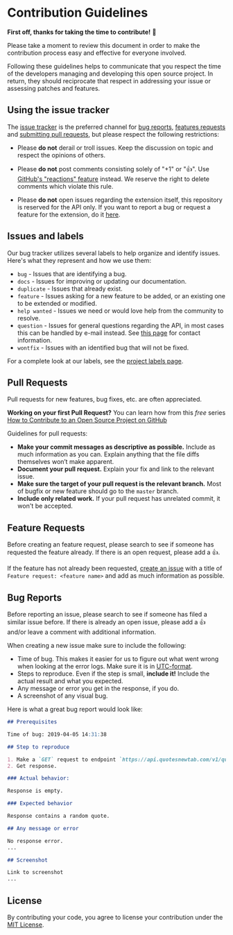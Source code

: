 # Contribution Guidelines

**First off, thanks for taking the time to contribute!** 🤗

Please take a moment to review this document in order to make the contribution
process easy and effective for everyone involved.

Following these guidelines helps to communicate that you respect the time of
the developers managing and developing this open source project. In return,
they should reciprocate that respect in addressing your issue or assessing
patches and features.

## Using the issue tracker

The [issue tracker](https://github.com/quotesnewtab/api/issues) is
the preferred channel for [bug reports](#bug-reports), [features requests](#feature-requests)
and [submitting pull requests](#pull-requests), but please respect the following
restrictions:

* Please **do not** derail or troll issues. Keep the discussion on topic and
respect the opinions of others.

* Please **do not** post comments consisting solely of "+1" or "👍".
Use [GitHub's "reactions" feature](https://blog.github.com/2016-03-10-add-reactions-to-pull-requests-issues-and-comments/)
instead. We reserve the right to delete comments which violate this rule.

* Please **do not** open issues regarding the extension itself, this repository is reserved for the API only. If you want to report a bug or request a feature for the extension, do it [here](https://github.com/quotesnewtab/api/issues).

## Issues and labels

Our bug tracker utilizes several labels to help organize and identify issues. Here's what they represent and how we use them:

* `bug` - Issues that are identifying a bug.
* `docs` - Issues for improving or updating our documentation.
* `duplicate` - Issues that already exist.
* `feature` - Issues asking for a new feature to be added, or an existing one to be extended or modified.
* `help wanted` - Issues we need or would love help from the community to resolve.
* `question` - Issues for general questions regarding the API, in most cases this can be handled by e-mail instead. See [this page](https://quotesnewtab.com/about) for contact information.
* `wontfix` - Issues with an identified bug that will not be fixed.

For a complete look at our labels, see the [project labels page](https://github.com/quotesnewtab/api/labels).

## Pull Requests

Pull requests for new features, bug fixes, etc. are often appreciated.

**Working on your first Pull Request?** You can learn how from this *free* series
[How to Contribute to an Open Source Project on GitHub](https://egghead.io/series/how-to-contribute-to-an-open-source-project-on-github)

Guidelines for pull requests:

* **Make your commit messages as descriptive as possible.** Include as much information as you can. Explain anything that the file diffs themselves won’t make apparent.
* **Document your pull request.** Explain your fix and link to the relevant issue.
* **Make sure the target of your pull request is the relevant branch.** Most of bugfix or new feature should go to the `master` branch.
* **Include only related work.** If your pull request has unrelated commit, it won't be accepted.

## Feature Requests

Before creating an feature request, please search to see if someone has requested the feature already. If there is an open request, please add a 👍.

If the feature has not already been requested, [create an issue](https://github.com/quotesnewtab/api/issues/new?title=Feature%20request:) with a title of `Feature request: <feature name>` and add as much information as possible.

## Bug Reports

Before reporting an issue, please search to see if someone has filed a similar issue before. If there is already an open issue, please add a 👍 and/or leave a comment with additional information.

When creating a new issue make sure to include the following:

* Time of bug. This makes it easier for us to figure out what went wrong when looking at the error logs. Make sure it is in [UTC-format](https://en.wikipedia.org/wiki/Coordinated_Universal_Time).
* Steps to reproduce. Even if the step is small, **include it!** Include the actual result and what you expected.
* Any message or error you get in the response, if you do.
* A screenshot of any visual bug.

Here is what a great bug report would look like:

```md
## Prerequisites

Time of bug: 2019-04-05 14:31:38

## Step to reproduce

1. Make a `GET` request to endpoint `https://api.quotesnewtab.com/v1/quotes/random`
2. Get response.

### Actual behavior:

Response is empty.

### Expected behavior

Response contains a random quote.

## Any message or error

No response error.
...

## Screenshot

Link to screenshot
...
```

## License

By contributing your code, you agree to license your contribution under the [MIT License](https://github.com/quotesnewtab/api/blob/master/LICENSE).